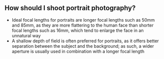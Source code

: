 ## How should I shoot portrait photography?

- Ideal focal lengths for portraits are longer focal lengths such as 50mm and 85mm, as they are more flattering to the human face than shorter focal lengths such as 16mm, which tend to enlarge the face in an unnatural way
- A shallow depth of field is often preferred for portraits, as it offers better separation between the subject and the background; as such, a wider aperture is usually used in combination with a longer focal length
